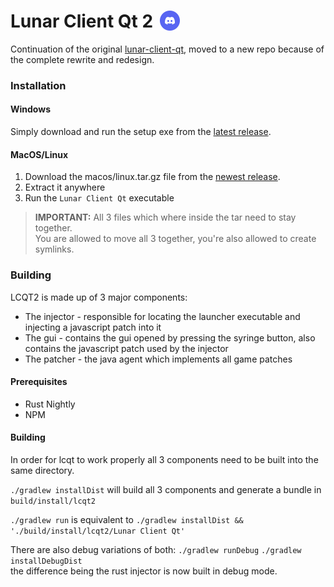 <h1>
    Lunar Client Qt 2
    <a href="https://discord.gg/mjvm8PzB2u">
        <img src=".github/assets/discord.svg" height="32" hspace="4" style="vertical-align: -5px;"/>
    </a>
</h1>

Continuation of the original [lunar-client-qt](https://github.com/nilsen84/lunar-client-qt), moved to a new repo because of the complete rewrite and redesign.


### Installation
#### Windows
Simply download and run the setup exe from the [latest release](https://github.com/nilsen84/lcqt2/releases/latest).
#### MacOS/Linux
1. Download the macos/linux.tar.gz file from the [newest release](https://github.com/nilsen84/lcqt2/releases/latest).
2. Extract it anywhere
3. Run the `Lunar Client Qt` executable

> **IMPORTANT:** All 3 files which where inside the tar need to stay together.  
> You are allowed to move all 3 together, you're also allowed to create symlinks.

### Building
LCQT2 is made up of 3 major components:
- The injector - responsible for locating the launcher executable and injecting a javascript patch into it
- The gui - contains the gui opened by pressing the syringe button, also contains the javascript patch used by the injector
- The patcher - the java agent which implements all game patches
  
#### Prerequisites
- Rust Nightly
- NPM

#### Building
In order for lcqt to work properly all 3 components need to be built into the same directory.

`./gradlew installDist` will build all 3 components and generate a bundle in `build/install/lcqt2`

`./gradlew run` is equivalent to `./gradlew installDist && './build/install/lcqt2/Lunar Client Qt'`

There are also debug variations of both: `./gradlew runDebug` `./gradlew installDebugDist`  
the difference being the rust injector is now built in debug mode.
